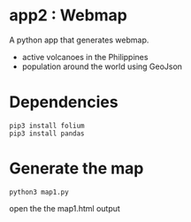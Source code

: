 # app2 : Webmap

A python app that generates webmap.
 - active volcanoes in the Philippines
 - population around the world using GeoJson

# Dependencies
```
pip3 install folium
pip3 install pandas
```

# Generate the map
```
python3 map1.py
```

open the the map1.html output
